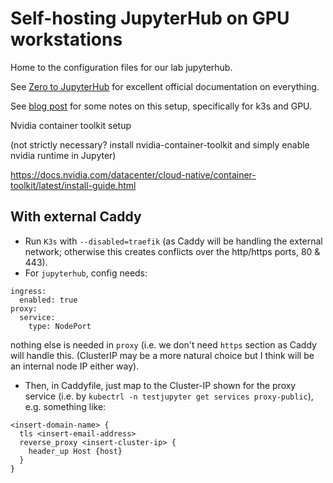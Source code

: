 # Self-hosting JupyterHub on GPU workstations

Home to the configuration files for our lab jupyterhub.

See [Zero to JupyterHub](https://z2jh.jupyter.org/en/stable/) for excellent official documentation on everything.  

See [blog post](https://hackmd.io/wJPNgpUETrG2F_-TthQTYw) for some notes on this setup, specifically for k3s and GPU. 



Nvidia container toolkit setup

(not strictly necessary?  install nvidia-container-toolkit and simply enable nvidia runtime in Jupyter)

<https://docs.nvidia.com/datacenter/cloud-native/container-toolkit/latest/install-guide.html>



## With external Caddy

- Run `K3s` with `--disabled=traefik` (as Caddy will be handling the external network; otherwise this creates conflicts over the http/https ports, 80 & 443).
- For `jupyterhub`, config needs:

```
ingress:
  enabled: true
proxy:
  service:
    type: NodePort
```

nothing else is needed in `proxy` (i.e. we don't need `https` section as Caddy will handle this. (ClusterIP may be a more natural choice but I think will be an internal node IP either way). 

- Then, in Caddyfile, just map to the Cluster-IP shown for the proxy service (i.e. by `kubectrl -n testjupyter get services proxy-public`), e.g. something like:

```
<insert-domain-name> {
  tls <insert-email-address>
  reverse_proxy <insert-cluster-ip> {
    header_up Host {host}
  }
}
```



